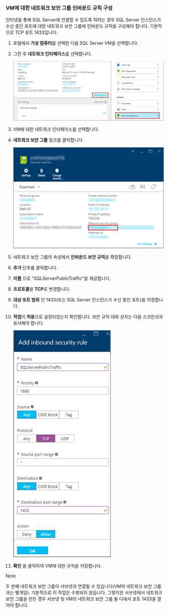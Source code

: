 ### <a name="configure-a-network-security-group-inbound-rule-for-the-vm"></a>VM에 대한 네트워크 보안 그룹 인바운드 규칙 구성
인터넷을 통해 SQL Server에 연결할 수 있도록 하려는 경우 SQL Server 인스턴스가 수신 중인 포트에 대한 네트워크 보안 그룹에 인바운드 규칙을 구성해야 합니다. 기본적으로 TCP 포트 1433입니다.

1. 포털에서 **가상 컴퓨터**를 선택한 다음 SQL Server VM을 선택합니다.
2. 그런 후 **네트워크 인터페이스**를 선택합니다.
   
    ![네트워크 인터페이스](./media/virtual-machines-sql-server-connection-steps/rm-network-interface.png)
3. VM에 대한 네트워크 인터페이스를 선택합니다.
4. **네트워크 보안 그룹** 링크를 클릭합니다.
   
    ![네트워크 인터페이스](./media/virtual-machines-sql-server-connection-steps/rm-network-security-group.png)
5. 네트워크 보안 그룹의 속성에서 **인바운드 보안 규칙**을 확장합니다.
6. **추가** 단추를 클릭합니다.
7. **이름** 으로 "SQLServerPublicTraffic"을 제공합니다.
8. **프로토콜**을 **TCP**로 변경합니다.
9. **대상 포트 범위** 인 1433(또는 SQL Server 인스턴스가 수신 중인 포트)을 지정합니다.
10. **작업**이 **허용**으로 설정되었는지 확인합니다. 보안 규칙 대화 상자는 다음 스크린샷과 유사해야 합니다.
    
     ![네트워크 보안 규칙](./media/virtual-machines-sql-server-connection-steps/rm-network-security-rule.png)
11. **확인** 을 클릭하여 VM에 대한 규칙을 저장합니다.

> [!NOTE]
> 두 번째 네트워크 보안 그룹이 서브넷과 연결될 수 있습니다(VM의 네트워크 보안 그룹과는 별개임). 기본적으로 이 작업은 수행되지 않습니다. 그렇지만 서브넷에서 네트워크 보안 그룹을 만든 경우 서브넷 및 VM의 네트워크 보안 그룹 둘 다에서 포트 1433을 열어야 합니다. 
> 
> 

